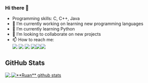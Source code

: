### Hi there 👋

- Programming skills: C, C++, Java
- 🔭 I’m currently working on learning new programming languages
- 🌱 I’m currently learning Python
- 👯 I’m looking to collaborate on new projects
- 📫 How to reach me: 
<br><a href = "mailto: ruanmbalbino@gmail.com"><img src="https://img.shields.io/badge/-Gmail-%23EA4335?style=for-the-badge&logo=gmail&logoColor=white"></a>
<a href="www.linkedin.com/in/RuanMarcosB" target="_blank"><img src="https://img.shields.io/badge/-LinkedIn-%230077B5?style=for-the-badge&logo=linkedin&logoColor=white"></a>
<a href="https://twitter.com/eduruan00" target="_blank"><img src="https://img.shields.io/badge/-Twitter-%231DA1F2?style=for-the-badge&logo=twitter&logoColor=white"></a>
<a href="https://www.instagram.com/ruanmarcosb/" target="_blank"><img src="https://img.shields.io/badge/-Instagram-%23E4405F?style=for-the-badge&logo=instagram&logoColor=white"></a><a href="https://steamcommunity.com/id/Jake_Winchester/" target="_blank"><img src="https://img.shields.io/badge/Steam-000000?style=for-the-badge&logo=steam&logoColor=white"></a><a href="https://www.twitch.tv/eduruan" target="_blank"><img src="https://img.shields.io/badge/Twitch-9146FF?style=for-the-badge&logo=twitch&logoColor=white"></a>

## **GitHub Stats**
<a href="https://github.com/Gurupreet">
  <img align="center" src="https://github-readme-stats.vercel.app/api/top-langs/?username=RuaN-debug&theme=merko&hide_langs_below=1" />
</a>
<a href="https://github.com/Gurupreet">
 <img align="center" src="https://github-readme-stats.vercel.app/api?username=RuaN-debug&show_icons=true&theme=merko&line_height=27" alt="**Ruan** github stats"/>
</a>
